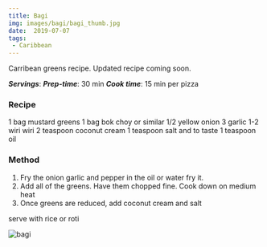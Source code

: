 ```yaml
---
title: Bagi
img: images/bagi/bagi_thumb.jpg
date:  2019-07-07
tags:
 - Caribbean
---
```


Carribean greens recipe. Updated recipe coming soon.

***Servings***:
***Prep-time***: 30 min
***Cook time***: 15 min per pizza

### Recipe

1 bag mustard greens
1 bag bok choy or similar
1/2 yellow onion
3 garlic
1-2 wiri wiri
2 teaspoon coconut cream
1 teaspoon salt and to taste
1 teaspoon oil

### Method

1. Fry the onion garlic and pepper in the oil or water fry it.
2. Add all of the greens. Have them chopped fine. Cook down on medium heat
3. Once greens are reduced, add coconut cream and salt

serve with rice or roti

![bagi](/images/bagi/bagi.jpg)




